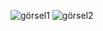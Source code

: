 ![görsel1](https://github.com/taksu06/ADSBFlight/assets/139376701/96b8601c-6335-480b-84aa-d05bd7011f1b)
![görsel2](https://github.com/taksu06/ADSBFlight/assets/139376701/80bd629c-ebcd-4c76-beac-10c9820ad942)
